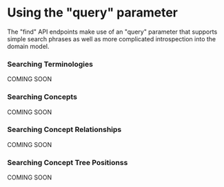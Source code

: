 <a name="top" />

Using the "query" parameter
=============================

The "find" API endpoints make use of an "query" parameter that supports
simple search phrases as well as more complicated introspection into the domain model.

### Searching Terminologies

COMING SOON

### Searching Concepts

COMING SOON

### Searching Concept Relationships

COMING SOON

### Searching Concept Tree Positionss

COMING SOON


